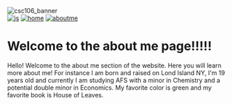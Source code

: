 ![csc106_banner](https://github.com/Sandandsea311/CSC-week-1/assets/157727277/561bde4c-86cb-4e40-919e-0fae2d6e6ed9)                         
<a href="javascript.md">![js](https://github.com/Sandandsea311/CSC-week-1/assets/157727277/a4c191ce-a1df-4c67-a740-b47f3254965c)</a>
<a href="README.md">![home](https://github.com/Sandandsea311/CSC-week-1/assets/157727277/e1a19ea5-804f-40fe-be60-136672258774)</a>
<a href="ABOUTME.md">![aboutme](https://github.com/Sandandsea311/CSC-week-1/assets/157727277/5641620d-1d41-4cc8-bd4e-d77393eec7d3)</a>
<h1>Welcome to the about me page!!!!!</h1>
<p>Hello! Welcome to the about me section of the website. Here you will learn more about me! For instance I am born and raised on Lond Island NY, I'm 19 years old and currently I am studying AFS with a minor in Chemistry 
  and a potential double minor in Economics. My favorite color is green and my favorite book is House of Leaves. </p>
